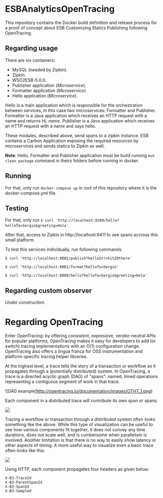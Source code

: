 # ESBAnalyticsOpenTracing

This repository contains the Docker build definition and release process for
a proof of concept about ESB Customizing Statics Publishing following OpenTracing.

## Regarding usage

There are six containers:

* MySQL (needed by Zipkin).
* Zipkin.
* WSO2ESB-5.0.0.
* Publisher application (_Microservice_).
* Formatter application (_Microservice_).
* Hello application (_Microservice_).

Hello is a main application which is responsible for the orchestration between
services, in this case two microservices: Formatter and Publisher. Formatter is a Java application
which receives an HTTP request with a name and returns _Hi, name_.
Publisher is a Java application which receives an HTTP request with a name and
says hello.

These modules, described above, send spans to a zipkin instance. ESB contains a
Carbon Application exposing the required resources by microservices and sends
statics to Zipkin as well.

**Note**: Hello, Formatter and Publisher application must be build running
`mvn clean package` command in theirs folders before running in docker.

## Running

For that, only run `docker-compose up` in root of this repository where
it is the docker-compose.yml file.

## Testing

For that, only run `$ curl 'http://localhost:8280/hello?helloTo=Sergio&greeting=Hola'`.

After that, access to Zipkin in http://localhost:9411 to see spans accross this small platform.

To test this services individually, run following commands:

```
$ curl 'http://localhost:8082/publish?helloStr=hi%20there'

$ curl 'http://localhost:8081/format?helloTo=Sergio'

$ curl 'http://localhost:8080/hello?helloTo=Sergio&greeting=Hola'
```

## Regarding custom observer

_Under construction_.

# Regarding OpenTracing

Enter OpenTracing: by offering consistent, expressive, vendor-neutral APIs for popular platforms, OpenTracing makes it easy for developers to add (or switch) tracing implementations with an O(1) configuration change. OpenTracing also offers a lingua franca for OSS instrumentation and platform-specific tracing helper libraries.

At the highest level, a trace tells the story of a transaction or workflow as it propagates through a (potentially distributed) system. In OpenTracing, a trace is a directed acyclic graph (DAG) of "spans": named, timed operations representing a contiguous segment of work in that trace.

![DAG example]http://opentracing.io/documentation/images/OTHT_1.png)

Each component in a distributed trace will contribute its own span or spans.

![](http://opentracing.io/documentation/images/OTOV_2.png)

Tracing a workflow or transaction through a distributed system often looks something like the above. While this type of visualization can be useful to see how various components fit together, it does not convey any time durations, does not scale well, and is cumbersome when parallelism is involved. Another limitation is that there is no way to easily show latency or other aspects of timing. A more useful way to visualize even a basic trace often looks like this:

![](http://opentracing.io/documentation/images/OTOV_3.png)

Using HTTP, each component propagates four headers as given below:

```
X-B3-TraceId
X-B3-ParentSpanId
X-B3-SpanId
X-B3-Sampled
```
